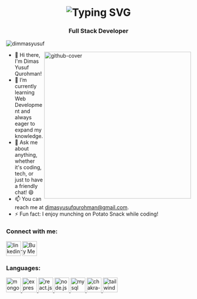 <h1 align="center">
  <img src="https://readme-typing-svg.herokuapp.com?lines=Hi+%F0%9F%91%8B%2C+I'm+Dimas+Yusuf+Qurohman" alt="Typing SVG" />
</h1>
<h3 align="center">Full Stack Developer</h3>

<p align="left">
  <img src="https://komarev.com/ghpvc/?username=dimmasyusuf&label=Profile%20views&color=0e75b6&style=flat" alt="dimmasyusuf" />
</p>

<img align="right" src="https://i.giphy.com/media/uhkgRdrMSnqDBofJru/giphy.webp" width="400" alt="github-cover">

- 👋 Hi there, I'm Dimas Yusuf Qurohman!
- 🌱 I’m currently learning Web Development and always eager to expand my knowledge.
- 💬 Ask me about anything, whether it's coding, tech, or just to have a friendly chat! :smile:
- 📫 You can reach me at dimasyusufqurohman@gmail.com.
- ⚡ Fun fact: I enjoy munching on Potato Snack while coding!

<h3 align="left">Connect with me:</h3>
<p align="left">
  <a href="https://linkedin.com/in/dimmasyusuf" target="blank">
    <img align="center" src="https://cdn.jsdelivr.net/gh/devicons/devicon/icons/linkedin/linkedin-original.svg" alt="linkedin" height="40" width="40" />
  </a>
  <a href='https://ko-fi.com/H2H2E9EBI' target='_blank'>
    <img align="center" height='36' style='border:0px;height:40px;' src='https://cdn.ko-fi.com/cdn/kofi3.png?v=3' border='0' alt='Buy Me a Coffee at ko-fi.com' />
  </a>
</p>

<h3 align="left">Languages:</h3>
<p align="left">
  <a href="https://www.mongodb.com/" target="_blank" rel="noreferrer">
    <img src="https://cdn.jsdelivr.net/gh/devicons/devicon/icons/mongodb/mongodb-original.svg" alt="mongodb" width="40" height="40"/>
  </a>
  <a href="https://expressjs.com/" target="_blank" rel="noreferrer">
    <img src="https://cdn.jsdelivr.net/gh/devicons/devicon/icons/express/express-original.svg" alt="express.js" width="40" height="40"/>
  </a>
  <a href="https://reactjs.org/" target="_blank" rel="noreferrer">
    <img src="https://cdn.jsdelivr.net/gh/devicons/devicon/icons/react/react-original.svg" alt="react.js" width="40" height="40"/>
  </a>
  <a href="https://nodejs.org/en" target="_blank" rel="noreferrer">
    <img src="https://cdn.jsdelivr.net/gh/devicons/devicon/icons/nodejs/nodejs-original.svg" alt="node.js" width="40" height="40"/>
  </a>
  <a href="https://www.mysql.com/" target="_blank" rel="noreferrer">
    <img src="https://cdn.jsdelivr.net/gh/devicons/devicon/icons/mysql/mysql-original.svg" alt="mysql" width="40" height="40"/>
  </a>
  <a href="https://chakra-ui.com/" target="_blank" rel="noreferrer">
    <img src="https://img.icons8.com/color/48/chakra-ui.png" alt="chakra-ui" width="40" height="40"/>
  </a>
  <a href="https://tailwindcss.com/" target="_blank" rel="noreferrer">
    <img src="https://cdn.jsdelivr.net/gh/devicons/devicon/icons/tailwindcss/tailwindcss-plain.svg" alt="tailwindcss" width="40" height="40"/>
  </a>
</p>
